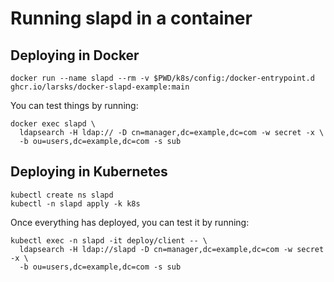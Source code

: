 # Running slapd in a container

## Deploying in Docker

```
docker run --name slapd --rm -v $PWD/k8s/config:/docker-entrypoint.d ghcr.io/larsks/docker-slapd-example:main
```

You can test things by running:

```
docker exec slapd \
  ldapsearch -H ldap:// -D cn=manager,dc=example,dc=com -w secret -x \
  -b ou=users,dc=example,dc=com -s sub
```

## Deploying in Kubernetes

```
kubectl create ns slapd
kubectl -n slapd apply -k k8s
```

Once everything has deployed, you can test it by running:

```
kubectl exec -n slapd -it deploy/client -- \
  ldapsearch -H ldap://slapd -D cn=manager,dc=example,dc=com -w secret -x \
  -b ou=users,dc=example,dc=com -s sub
```
